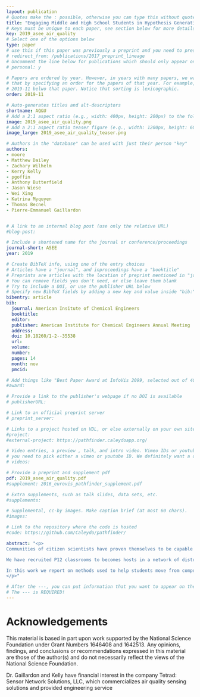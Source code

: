 ```yaml
---
layout: publication
# Quotes make the : possible, otherwise you can type this without quotes
title: "Engaging Middle and High School Students in Hypothesis Generation Using a Citizen-Scientist Network of Air Quality Sensors"
# Keys must be unique to each paper, see section below for more details
key: 2019_asee_air_quality
# Select one of the options below
type: paper 
# use this if this paper was previously a preprint and you need to preserve the old URL
# redirect_from: /publications/2017_preprint_lineage
# Uncomment the line below for publications which should only appear on a personal webpage
# personal: y

# Papers are ordered by year. However, in years with many papers, we want some ordering at a lower level. You can do 
# that by specifying an order for the papers of that year. For example, 2019-11 will put papers with values lower than 
# 2019-11 belwo that paper. Notice that sorting is lexicographic.  
order: 2019-11

# Auto-generates titles and alt-descriptors
shortname: AQ&U
# Add a 2:1 aspect ratio (e.g., width: 400px, height: 200px) to the folder /assets/images/publications/
image: 2019_asee_air_quality.png
# Add a 2:1 aspect ratio teaser figure (e.g., width: 1200px, height: 600px) to the folder /assets/images/publications/
image_large: 2019_asee_air_quality_teaser.png

# Authors in the "database" can be used with just their person "key"
authors:
- moore
- Matthew Dailey
- Zachary Wilhelm
- Kerry Kelly
- pgoffin
- Anthony Butterfield
- Jason Wiese
- Wei Xing
- Katrina Myquyen
- Thomas Becnel
- Pierre-Emmanuel Gaillardon


# A link to an internal blog post (use only the relative URL)
#blog-post: 

# Include a shortened name for the journal or conference/proceedings
journal-short: ASEE
year: 2019

# Create BibTeX info, using one of the entry choices
# Articles have a "journal", and inproceedings have a "booktitle"
# Preprints are articles with the location of preprint mentioned in "journal"
# You can remove fields you don't need, or else leave them blank
# Try to include a DOI, or use the publisher URL below
# Specify new BibTeX fields by adding a new key and value inside "bib:"
bibentry: article
bib:
  journal: American Insitute of Chemical Engineers
  booktitle: 
  editor: 
  publisher: American Institute for Chemical Engineers Annual Meeting
  address: 
  doi: 10.18260/1-2--35538
  url: 
  volume: 
  number: 
  pages: 14
  month: nov
  pmcid: 

# Add things like "Best Paper Award at InfoVis 2099, selected out of 4000 submissions"
#award:

# Provide a link to the publisher's webpage if no DOI is available
# publisherURL: 

# Link to an official preprint server
# preprint_server: 

# Links to a project hosted on VDL, or else externally on your own site
#project: 
#external-project: https://pathfinder.caleydoapp.org/

# Video entries, a preview , talk, and intro video. Vimeo IDs or youtube IDs are supported
# you need to pick either a vimeo or youtube ID. We definitely want a downloadable video too.
# videos:  

# Provide a preprint and supplement pdf
pdf: 2019_asee_air_quality.pdf
#supplement: 2016_eurovis_pathfinder_supplement.pdf

# Extra supplements, such as talk slides, data sets, etc.
#supplements:

# Supplemental, cc-by images. Make caption brief (at most 60 chars).
#images:

# Link to the repository where the code is hosted
#code: https://github.com/Caleydo/pathfinder/

abstract: "<p>
Communities of citizen scientists have proven themselves to be capable of contributing to research endeavors in meaningful ways, and on a scale that would be impractical for any traditional research group. High-quality data collection by P12 citizen scientists presents one set of hurdles, which have been the subject of significant citizen scientist research. However, important questions remain on how to best engage the same students within more complex cognitive domains, such as hypothesis generation and validation.

We have recruited P12 classrooms to becomes hosts in a network of distributed air quality sensors, across a community which experience some of the worst air quality in the United States. These classroom-hosted sensors are integrated into an infrastructure called AQ&U that includes, in addition to the networked sensors, statistical models and visualizations for identifying and communicating pollution events at a community scale.

In this work we report on methods used to help students move from comprehension of their one sensor in one location, to analysis and evaluation of a vast network of data to which their one sensor contributes. Curated sets from impactful air quality events, including fireworks, wildfires, and inversions, are used in combination with visualization tools to advance students’ ability to generate and evaluate hypotheses about the air quality in their valley, and connect their conclusions to community governance. Survey and other observational data from classroom visits are used to assess the effectiveness of the developed teaching module and larger pre-college citizen scientist effort.
</p>"

# After the ---, you can put information that you want to appear on the website using markdown formatting or HTML. A good example are acknowledgements, extra references, an erratum, etc.
# The --- is REQUIRED! 
---
```


# Acknowledgements

This material is based in part upon work supported by the National Science Foundation under
Grant Numbers 1646408 and 1642513. Any opinions, findings, and conclusions or
recommendations expressed in this material are those of the author(s) and do not necessarily
reflect the views of the National Science Foundation.

Dr. Gaillardon and Kelly have financial interest in the company Tetrad: Sensor Network
Solutions, LLC, which commercializes air quality sensing solutions and provided engineering
service
